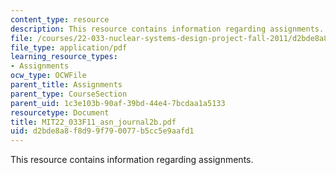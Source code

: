 ```yaml
---
content_type: resource
description: This resource contains information regarding assignments.
file: /courses/22-033-nuclear-systems-design-project-fall-2011/d2bde8a8f8d99f790077b5cc5e9aafd1_MIT22_033F11_asn_journal2b.pdf
file_type: application/pdf
learning_resource_types:
- Assignments
ocw_type: OCWFile
parent_title: Assignments
parent_type: CourseSection
parent_uid: 1c3e103b-90af-39bd-44e4-7bcdaa1a5133
resourcetype: Document
title: MIT22_033F11_asn_journal2b.pdf
uid: d2bde8a8-f8d9-9f79-0077-b5cc5e9aafd1
---
```

This resource contains information regarding assignments.

